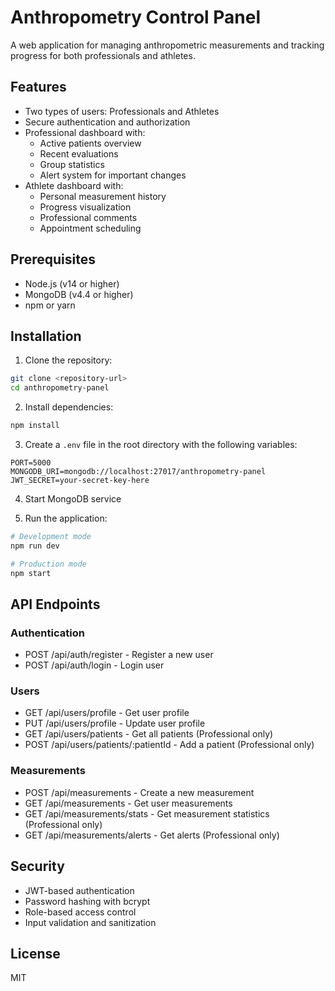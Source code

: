 # Anthropometry Control Panel

A web application for managing anthropometric measurements and tracking progress for both professionals and athletes.

## Features

- Two types of users: Professionals and Athletes
- Secure authentication and authorization
- Professional dashboard with:
  - Active patients overview
  - Recent evaluations
  - Group statistics
  - Alert system for important changes
- Athlete dashboard with:
  - Personal measurement history
  - Progress visualization
  - Professional comments
  - Appointment scheduling

## Prerequisites

- Node.js (v14 or higher)
- MongoDB (v4.4 or higher)
- npm or yarn

## Installation

1. Clone the repository:
```bash
git clone <repository-url>
cd anthropometry-panel
```

2. Install dependencies:
```bash
npm install
```

3. Create a `.env` file in the root directory with the following variables:
```
PORT=5000
MONGODB_URI=mongodb://localhost:27017/anthropometry-panel
JWT_SECRET=your-secret-key-here
```

4. Start MongoDB service

5. Run the application:
```bash
# Development mode
npm run dev

# Production mode
npm start
```

## API Endpoints

### Authentication
- POST /api/auth/register - Register a new user
- POST /api/auth/login - Login user

### Users
- GET /api/users/profile - Get user profile
- PUT /api/users/profile - Update user profile
- GET /api/users/patients - Get all patients (Professional only)
- POST /api/users/patients/:patientId - Add a patient (Professional only)

### Measurements
- POST /api/measurements - Create a new measurement
- GET /api/measurements - Get user measurements
- GET /api/measurements/stats - Get measurement statistics (Professional only)
- GET /api/measurements/alerts - Get alerts (Professional only)

## Security

- JWT-based authentication
- Password hashing with bcrypt
- Role-based access control
- Input validation and sanitization

## License

MIT 